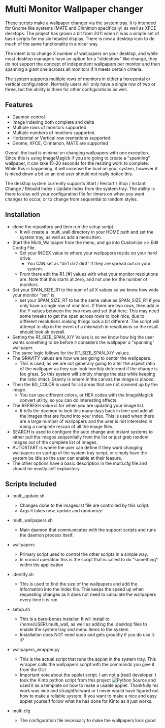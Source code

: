 # Multi Monitor Wallpaper changer

These scripts make a wallpaper changer via the system tray.  It is intended for Gnome like systems (MATE and
Cinnimon specifically) as well as XFCE desktops.  The project has grown a bit from 2011 when it was a simple set of
bash scripts for my six headed display.  There is now a desktop icon to do much of the same functionality
in a nicer way.

The intent is to change X number of wallpapers on your desktop, and while most desktop managers have an
option for a "slideshow" like change, they do not support the concept of independent wallpapers per monitor
and then spanning a giant one acrosss all monitors if it meets certain criteria.

The system supports multiple rows of monitors in either a horozontal or vertical configuration.  Normally users
will only have a single row of two or three, but the ability is there for other configurations as well.

Features
--------

- Daemon control
- Image indexing both complete and delta
- Multiple rows of monitors supported
- Multiple numbers of monitors supported.
- Horizontal or Vertical row orentations supported
- Gnome, XFCE, Cinnamon, MATE are supported

Overall the load is minimal on changing wallpapers with one exception.  Since this is using ImageMagick if you
are going to create a "spanning" wallpaper, it can take 15-20 seconds for the resizing work to complete.  While
this is happening, it will increase the load on your system, however it is niced down a bit so an end user should
not really notice this.

The desktop system currently supports Start / Restart / Stop / Instant Change / Rebuild Index / Update Index from
the system tray.  The ability is there to also edit your configuration file for timers on when you want changes to
occur, or to change from sequential to random styles.

Installation
------------

- clone the repository and then run the setup script.  
  - It will create a .multi_wall directory in your HOME path and set the system tray, as well as add a menu item.
- Start the Multi_Wallpaper from the menu, and go into Customize >> Edit Config File.
  - Set your INDEX value to where your wallpapers reside on your hard drive.
    - You CAN set as "dir1 dir2 dir3" if they are spread out on your system.
  - From there edit the R1_[#] values with what your monitor resolutions are.  Note that this starts at zero, and not one for the number of monitors.
- Set your SPAN_SIZE_R1 to the sum of all X values so we know how wide your monitor "set" is.
  - set your SPAN_SIZE_RT to be the same value as SPAN_SIZE_R1 if you only have a single row of monitors.  If there are
two rows, then add in the Y values between the two rows and set that here.  This may need some tweaks to get the span across
rows to look nice, due to different resolutions making things look a bit different.  The script will attempt to clip in the event
of a mismatch in resoltuions so the result should look ok overall.
- Setting the R1_SIZE_SPAN_X/Y Values is so we know how big the user wants something to be before it considers the
wallpaper a "spanning" wallpaper.
- The same logic follows for the RT_SIZE_SPAN_X/Y values.
- The GRAVITY values are how we are going to center the wallpapers.  
  - This is used, as we are not generally going to alter the aspect ratio of the wallpaper as they can look horribly deformed if the change is too great.  So this
system will simply change the size while keeping the ratio intact.  Gravity is where in the canvas the image is placed.
- Then the BG_COLOR is used for all areas that are not covered up by the image.
  - You can use different colors, or HEX codes with the ImageMagick convert utility, so you can do interesting affects.
- The REFRESH value is for when you are updating your image list.  
  - It tells the daemon to look this many days back in time and add all the images that are found into your index.  This is used when there are a large number of wallpapers and the
user is not interested in doing a complete rescan of all the image files.
- SEARCH is used to configure the auto change and instant systems to either pull the images sequentially from the list
or just grab random images out of the complete list of images.
- AUTOSTART is where the user can define if they want changing wallpapers on startup of the system tray script, or simply
have the system be idle so the user can enable at their leasure.
- The other options have a basic description in the multi.cfg file and should be mostly self explanitory


Scripts Included
----------------

- multi_update.sh
  * Changes done to the images.lst file are controlled by this script.
  * Args it takes new, update and randomize

- multi_wallpapers.sh
  * Main daemon that communicates with the support scripts and runs the daemon process itself.

- wallpapers
  * Primary script used to control the other scripts in a simple way.
  * In normal operation this is the script that is called to do "something" within the application

- identify.sh
  * This is used to find the size of the wallpapers and add the information into the index file.  This keeps the speed up when requesting changes as it does not need to calculate the wallpapers every time it is run.

- setup.sh
  * This is a bare-bones installer.  It will install to /home/USER/.multi_wall, as well as adding the .desktop files to enable the system tray and menu items to the system.
  * Installation does NOT need sudo and gets grouchy if you do use it. :P

- wallpapers_wrapper.py
  * This is the actual script that runs the applet in the system tray.  This wrapper calls the wallpapers script with the commands you give it from the GUI
  * Important note about the applet script.  I am not a (real) developer.  I took the Kinto python script from this project ![Python Source](https://github.com/rbreaves/kinto) and used it as a template on how to make a usable applet.  Thankfully his work was nice and straightforward or I never would have figured out how to make a reliable system.  If you want to make a nice and easy applet yourself follow what he has done for Kinto as it just works.

- multi.cfg
  * The configuration file necessary to make the wallpapers look good



